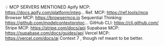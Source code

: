 💡 MCP SERVERS MENTIONED
Apify MCP: https://docs.apify.com/platform/integ...
Ref. MCP: https://ref.tools/mcp
Browser MCP: https://browsermcp.io
Sequential Thinking: https://github.com/modelcontextprotoc...
GitHub CLI: https://cli.github.com/
Stripe MCP: https://stripe.com/docs/api
Supabase MCP: https://supabase.com/docs/guides/api
Vercel MCP: https://vercel.com/docs/ai
Context 7 , though ref meant to be better. 